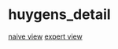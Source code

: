 # huygens_detail
 
[naive view](https://htmlpreview.github.io/?https://github.com/menzowindhouwer/huygens_detail/blob/main/huygens_timbuctoo_naive.html)
[expert view](https://htmlpreview.github.io/?https://github.com/menzowindhouwer/huygens_detail/blob/main/huygens_timbuctoo_expert.html)
